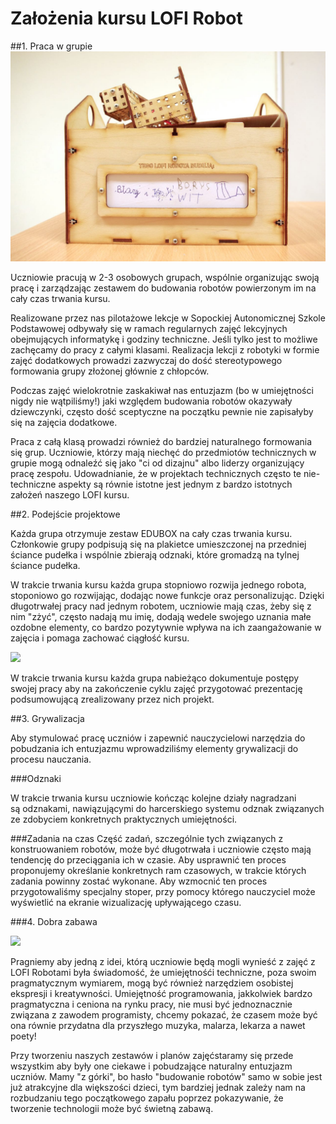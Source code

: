 # Założenia kursu LOFI Robot

##1. Praca w grupie
![](IMGP9938.jpg)

Uczniowie pracują w 2-3 osobowych grupach, wspólnie organizując swoją pracę i zarządzając zestawem do budowania robotów powierzonym im na cały czas trwania kursu.

Realizowane przez nas pilotażowe lekcje w Sopockiej Autonomicznej Szkole Podstawowej odbywały się w ramach regularnych zajęć lekcyjnych obejmujących informatykę i godziny techniczne. Jeśli tylko jest to możliwe zachęcamy do pracy z całymi klasami. Realizacja lekcji z robotyki w formie zajęć dodatkowych prowadzi zazwyczaj do dość stereotypowego formowania grupy złożonej głównie z chłopców. 

Podczas zajęć wielokrotnie zaskakiwał nas entuzjazm (bo w umiejętności nigdy nie wątpiliśmy!) jaki względem budowania robotów okazywały dziewczynki, często dość sceptyczne na początku pewnie nie zapisałyby się na zajęcia dodatkowe. 

Praca z całą klasą prowadzi również do bardziej naturalnego formowania się grup. Uczniowie, którzy mają niechęć do przedmiotów technicznych w grupie mogą odnaleźć się jako "ci od dizajnu" albo liderzy organizujący pracę zespołu. Udowadnianie, że w projektach technicznych często te nie-techniczne aspekty są równie istotne jest jednym z bardzo istotnych założeń naszego LOFI kursu.



##2. Podejście projektowe

Każda grupa otrzymuje zestaw EDUBOX na cały czas trwania kursu. Członkowie grupy podpisują się na plakietce umieszczonej na przedniej ściance pudełka i wspólnie zbierają odznaki, które gromadzą na tylnej ściance pudełka.

W trakcie trwania kursu każda grupa stopniowo rozwija jednego robota, stoponiowo go rozwijając, dodając nowe funkcje oraz personalizując. Dzięki długotrwałej pracy nad jednym robotem, uczniowie mają czas, żeby się z nim "zżyć", często nadają mu imię, dodają wedele swojego uznania małe ozdobne elementy, co bardzo pozytywnie wpływa na ich zaangażowanie w zajęcia i pomaga zachować ciągłość kursu.

<img src="http://www.lofirobot.com/wp-content/uploads/IMGP0171.jpg"/>

W trakcie trwania kursu każda grupa nabieżąco dokumentuje postępy swojej pracy aby na zakończenie cyklu zajęć przygotować prezentację podsumowującą zrealizowany przez nich projekt.

##3. Grywalizacja

Aby stymulować pracę uczniów i zapewnić nauczycielowi narzędzia do pobudzania ich entuzjazmu wprowadziliśmy elementy grywalizacji do procesu nauczania.

###Odznaki


W trakcie trwania kursu uczniowie kończąc kolejne działy nagradzani są odznakami, nawiązującymi do harcerskiego systemu odznak związanych ze zdobyciem konkretnych praktycznych umiejętności.

###Zadania na czas
Część zadań, szczególnie tych związanych z konstruowaniem robotów, może być długotrwała i uczniowie często mają tendencję do przeciągania ich w czasie. Aby usprawnić ten proces proponujemy określanie konkretnych ram czasowych, w trakcie których zadania powinny zostać wykonane. Aby wzmocnić ten proces przygotowaliśmy specjalny stoper, przy pomocy którego nauczyciel może wyświetlić na ekranie wizualizację upływającego czasu. 

###4. Dobra zabawa

<img src="http://www.lofirobot.com/wp-content/uploads/IMGP9954.jpg"/>

Pragniemy aby jedną z idei, którą uczniowie będą mogli wynieść z zajęć z LOFI Robotami była świadomość, że umiejętnośći techniczne, poza swoim pragmatycznym wymiarem, mogą być również narzędziem osobistej ekspresji i kreatywności. Umiejętność programowania, jakkolwiek bardzo pragmatyczna i ceniona na rynku pracy, nie musi być jednoznacznie związana z zawodem programisty, chcemy pokazać, że czasem może być ona równie przydatna dla przyszłego muzyka, malarza, lekarza a nawet poety!

Przy tworzeniu naszych zestawów i planów zajęćstaramy się przede wszystkim aby były one ciekawe i pobudzające naturalny entuzjazm uczniów. Mamy "z górki", bo hasło "budowanie robotów" samo w sobie jest już atrakcyjne dla większości dzieci, tym bardziej jednak zależy nam na rozbudzaniu tego początkowego zapału poprzez pokazywanie, że tworzenie technologii może być świetną zabawą.
